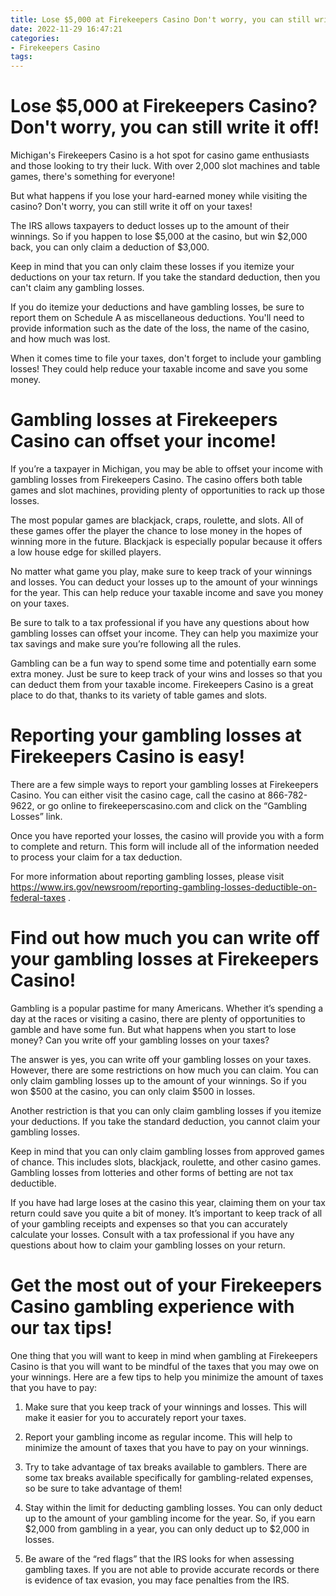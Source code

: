 ```yaml
---
title: Lose $5,000 at Firekeepers Casino Don't worry, you can still write it off!
date: 2022-11-29 16:47:21
categories:
- Firekeepers Casino
tags:
---
```



#  Lose $5,000 at Firekeepers Casino? Don't worry, you can still write it off!

Michigan's Firekeepers Casino is a hot spot for casino game enthusiasts and those looking to try their luck. With over 2,000 slot machines and table games, there's something for everyone!

But what happens if you lose your hard-earned money while visiting the casino? Don't worry, you can still write it off on your taxes!

The IRS allows taxpayers to deduct losses up to the amount of their winnings. So if you happen to lose $5,000 at the casino, but win $2,000 back, you can only claim a deduction of $3,000.

Keep in mind that you can only claim these losses if you itemize your deductions on your tax return. If you take the standard deduction, then you can't claim any gambling losses.

If you do itemize your deductions and have gambling losses, be sure to report them on Schedule A as miscellaneous deductions. You'll need to provide information such as the date of the loss, the name of the casino, and how much was lost.

When it comes time to file your taxes, don't forget to include your gambling losses! They could help reduce your taxable income and save you some money.

#  Gambling losses at Firekeepers Casino can offset your income!

If you’re a taxpayer in Michigan, you may be able to offset your income with gambling losses from Firekeepers Casino. The casino offers both table games and slot machines, providing plenty of opportunities to rack up those losses.

The most popular games are blackjack, craps, roulette, and slots. All of these games offer the player the chance to lose money in the hopes of winning more in the future. Blackjack is especially popular because it offers a low house edge for skilled players.

No matter what game you play, make sure to keep track of your winnings and losses. You can deduct your losses up to the amount of your winnings for the year. This can help reduce your taxable income and save you money on your taxes.

Be sure to talk to a tax professional if you have any questions about how gambling losses can offset your income. They can help you maximize your tax savings and make sure you’re following all the rules.

Gambling can be a fun way to spend some time and potentially earn some extra money. Just be sure to keep track of your wins and losses so that you can deduct them from your taxable income. Firekeepers Casino is a great place to do that, thanks to its variety of table games and slots.

#  Reporting your gambling losses at Firekeepers Casino is easy!

There are a few simple ways to report your gambling losses at Firekeepers Casino. You can either visit the casino cage, call the casino at 866-782-9622, or go online to firekeeperscasino.com and click on the “Gambling Losses” link.

Once you have reported your losses, the casino will provide you with a form to complete and return. This form will include all of the information needed to process your claim for a tax deduction.

For more information about reporting gambling losses, please visit https://www.irs.gov/newsroom/reporting-gambling-losses-deductible-on-federal-taxes .

#  Find out how much you can write off your gambling losses at Firekeepers Casino!

Gambling is a popular pastime for many Americans. Whether it’s spending a day at the races or visiting a casino, there are plenty of opportunities to gamble and have some fun. But what happens when you start to lose money? Can you write off your gambling losses on your taxes?

The answer is yes, you can write off your gambling losses on your taxes. However, there are some restrictions on how much you can claim. You can only claim gambling losses up to the amount of your winnings. So if you won $500 at the casino, you can only claim $500 in losses.

Another restriction is that you can only claim gambling losses if you itemize your deductions. If you take the standard deduction, you cannot claim your gambling losses.

Keep in mind that you can only claim gambling losses from approved games of chance. This includes slots, blackjack, roulette, and other casino games. Gambling losses from lotteries and other forms of betting are not tax deductible.

If you have had large loses at the casino this year, claiming them on your tax return could save you quite a bit of money. It’s important to keep track of all of your gambling receipts and expenses so that you can accurately calculate your losses. Consult with a tax professional if you have any questions about how to claim your gambling losses on your return.

#  Get the most out of your Firekeepers Casino gambling experience with our tax tips!

One thing that you will want to keep in mind when gambling at Firekeepers Casino is that you will want to be mindful of the taxes that you may owe on your winnings. Here are a few tips to help you minimize the amount of taxes that you have to pay:

1. Make sure that you keep track of your winnings and losses. This will make it easier for you to accurately report your taxes.

2. Report your gambling income as regular income. This will help to minimize the amount of taxes that you have to pay on your winnings.

3. Try to take advantage of tax breaks available to gamblers. There are some tax breaks available specifically for gambling-related expenses, so be sure to take advantage of them!

4. Stay within the limit for deducting gambling losses. You can only deduct up to the amount of your gambling income for the year. So, if you earn $2,000 from gambling in a year, you can only deduct up to $2,000 in losses.

5. Be aware of the “red flags” that the IRS looks for when assessing gambling taxes. If you are not able to provide accurate records or there is evidence of tax evasion, you may face penalties from the IRS.